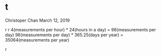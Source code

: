 t
================
Christoper Chan
March 12, 2019

r r
4(measurements per hour) \* 24(hours in a day) = 96(measurements per day)
96(measurements per day) \* 365.25(days per year) = 35064(measurements per year)

r
